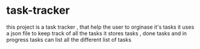 # task-tracker
this project is a task tracker , that help the user to orginase it's tasks 
it uses a json file to keep track of all the tasks 
it stores tasks , done tasks and in progress tasks 
can list all the different list of tasks 

